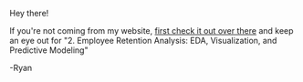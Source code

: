 Hey there!

If you're not coming from my website, [first check it out over there](ryanrmiller.github.io) and keep an eye out for "2. Employee Retention Analysis: EDA, Visualization, and Predictive Modeling" 

-Ryan

